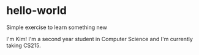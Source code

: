 # hello-world
Simple exercise to learn something new

I'm Kim! I'm a second year student in Computer Science and I'm currently taking CS215. 

